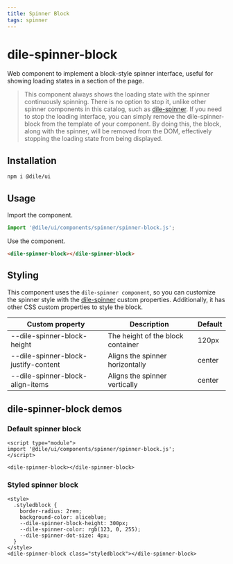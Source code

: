 ```yaml
---
title: Spinner Block
tags: spinner
---
```


# dile-spinner-block

Web component to implement a block-style spinner interface, useful for showing loading states in a section of the page. 

> This component always shows the loading state with the spinner continuously spinning. There is no option to stop it, unlike other spinner components in this catalog, such as [dile-spinner](https://dile-components.com/components/dile-spinner/).  If you need to stop the loading interface, you can simply remove the dile-spinner-block from the template of your component. By doing this, the block, along with the spinner, will be removed from the DOM, effectively stopping the loading state from being displayed.

## Installation

```bash
npm i @dile/ui
```

## Usage

Import the component.

```javascript
import '@dile/ui/components/spinner/spinner-block.js';
```

Use the component.

```html
<dile-spinner-block></dile-spinner-block>
```
  
## Styling

This component uses the `dile-spinner component`, so you can customize the spinner style with the [dile-spinner](https://dile-components.com/components/dile-spinner/) custom properties. Additionally, it has other CSS custom properties to style the block.


Custom property | Description | Default
----------------|-------------|---------
--dile-spinner-block-height | The height of the block container | 120px
--dile-spinner-block-justify-content | Aligns the spinner horizontally | center
--dile-spinner-block-align-items | Aligns the spinner vertically | center

## dile-spinner-block demos

### Default spinner block

```html:preview
<script type="module">
import '@dile/ui/components/spinner/spinner-block.js';
</script>

<dile-spinner-block></dile-spinner-block>
```

### Styled spinner block

```html:preview
<style>
  .styledblock {
    border-radius: 2rem;
    background-color: aliceblue;
    --dile-spinner-block-height: 300px;
    --dile-spinner-color: rgb(123, 0, 255);
    --dile-spinner-dot-size: 4px;
  }
</style>
<dile-spinner-block class="styledblock"></dile-spinner-block>
```